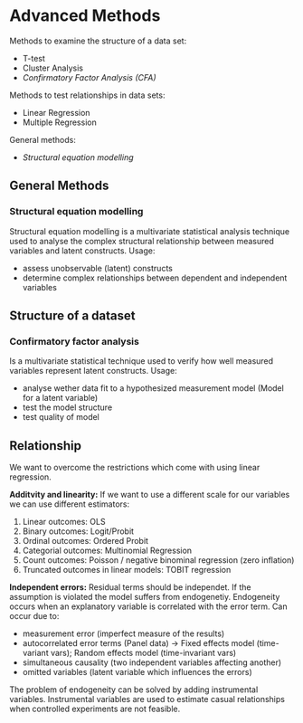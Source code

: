 # Advanced Methods
Methods to examine the structure of a data set: 
- T-test
- Cluster Analysis 
- *Confirmatory Factor Analysis (CFA)* 

Methods to test relationships in data sets:
- Linear Regression
- Multiple Regression

General methods: 
- *Structural equation modelling*

## General Methods

### Structural equation modelling
Structural equation modelling is a multivariate statistical analysis technique used to analyse the complex structural relationship between measured variables and latent constructs. Usage: 

- assess unobservable (latent) constructs
- determine complex relationships between dependent and independent variables

## Structure of a dataset 
### Confirmatory factor analysis
Is a multivariate statistical technique used to verify how well measured variables represent latent constructs. Usage: 

- analyse wether data fit to a hypothesized measurement model (Model for a latent variable)
- test the model structure
- test quality of model 

## Relationship
We want to overcome the restrictions which come with using linear regression. 

__Additvity and linearity:__ If we want to use a different scale for our variables we can use different estimators: 

1. Linear outcomes:  OLS
2. Binary outcomes:  Logit/Probit
3. Ordinal outcomes: Ordered Probit
4. Categorial outcomes:  Multinomial Regression
5. Count outcomes:   Poisson / negative binominal regression (zero inflation)
6. Truncated outcomes in linear models: TOBIT regression

__Independent errors:__ Residual terms should be independet. If the assumption is violated the model suffers from endogenetiy. Endogeneity occurs when an explanatory variable is correlated with the error term. Can occur due to:

- measurement error (imperfect measure of the results)
- autocorrelated error terms (Panel data) -> Fixed effects model (time-variant vars); Random effects model (time-invariant vars)
- simultaneous causality (two independent variables affecting another)
- omitted variables (latent variable which influences the errors)

The problem of endogeneity can be solved by adding instrumental variables. Instrumental variables are used to estimate casual relationships when controlled experiments are not feasible.
